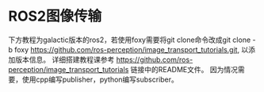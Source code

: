 # ROS2图像传输

下方教程为galactic版本的ros2，若使用foxy需要将git clone命令改成git clone -b foxy https://github.com/ros-perception/image_transport_tutorials.git, 以添加版本信息。
详细搭建教程课参考 https://github.com/ros-perception/image_transport_tutorials 链接中的README文件。
因为情况需要，使用cpp编写publisher，python编写subscriber。
